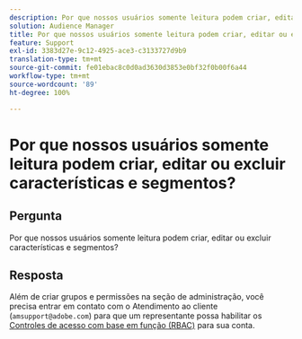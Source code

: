 ```yaml
---
description: Por que nossos usuários somente leitura podem criar, editar ou excluir características e segmentos?
solution: Audience Manager
title: Por que nossos usuários somente leitura podem criar, editar ou excluir características e segmentos?
feature: Support
exl-id: 3383d27e-9c12-4925-ace3-c3133727d9b9
translation-type: tm+mt
source-git-commit: fe01ebac8c0d0ad3630d3853e0bf32f0b00f6a44
workflow-type: tm+mt
source-wordcount: '89'
ht-degree: 100%

---
```


# Por que nossos usuários somente leitura podem criar, editar ou excluir características e segmentos?

## Pergunta

Por que nossos usuários somente leitura podem criar, editar ou excluir características e segmentos?

## Resposta

Além de criar grupos e permissões na seção de administração, você precisa entrar em contato com o Atendimento ao cliente (`amsupport@adobe.com`) para que um representante possa habilitar os [Controles de acesso com base em função (RBAC)](../features/administration/administration-overview.md) para sua conta.
